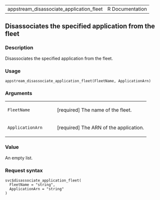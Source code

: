<table style="width: 100%;">
<tbody>
<tr class="odd">
<td>appstream_disassociate_application_fleet</td>
<td style="text-align: right;">R Documentation</td>
</tr>
</tbody>
</table>

## Disassociates the specified application from the fleet

### Description

Disassociates the specified application from the fleet.

### Usage

    appstream_disassociate_application_fleet(FleetName, ApplicationArn)

### Arguments

<table>
<colgroup>
<col style="width: 35%" />
<col style="width: 65%" />
</colgroup>
<tbody>
<tr class="odd">
<td><code
id="appstream_disassociate_application_fleet_:_FleetName">FleetName</code></td>
<td><p>[required] The name of the fleet.</p></td>
</tr>
<tr class="even">
<td><code
id="appstream_disassociate_application_fleet_:_ApplicationArn">ApplicationArn</code></td>
<td><p>[required] The ARN of the application.</p></td>
</tr>
</tbody>
</table>

### Value

An empty list.

### Request syntax

    svc$disassociate_application_fleet(
      FleetName = "string",
      ApplicationArn = "string"
    )
